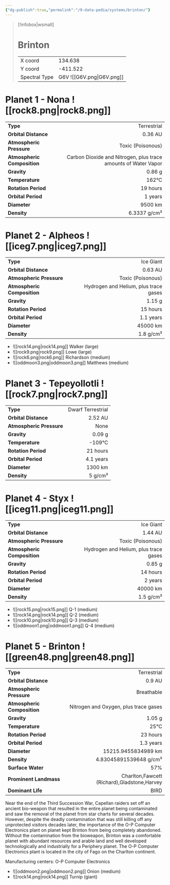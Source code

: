 ```yaml
---
{"dg-publish":true,"permalink":"/9-data-pedia/systems/brinton/"}
---
```


> [!infobox|wsmall]
> # Brinton
> | | |
> | - | - |
> | X coord | 134.638 |
> | Y coord| -411.522 |
> | Spectral Type | G6V ![[G6V.png\|G6V.png]] |

# Planet 1 - Nona ![[rock8.png\|rock8.png]]
|                             |                           |
| --------------------------- | -------------------------:|
| **Type**                    |             Terrestrial |
| **Orbital Distance**        |   0.36 AU |
| **Atmospheric Pressure**    |       Toxic (Poisonous) |
| **Atmospheric Composition** |      Carbon Dioxide and Nitrogen, plus trace amounts of Water Vapor |
| **Gravity**                 |        0.86 g |
| **Temperature**             |    162°C |
| **Rotation Period**         |  19 hours |
| **Orbital Period** | 1 years |
| **Diameter**                |      9500 km | 
| **Density**                 |    6.3337 g/cm³ |





# Planet 2 - Alpheos ![[iceg7.png\|iceg7.png]]
|                             |                           |
| --------------------------- | -------------------------:|
| **Type**                    |             Ice Giant |
| **Orbital Distance**        |   0.63 AU |
| **Atmospheric Pressure**    |       Toxic (Poisonous) |
| **Atmospheric Composition** |      Hydrogen and Helium, plus trace gases |
| **Gravity**                 |        1.15 g |
| **Rotation Period**         |  15 hours |
| **Orbital Period** | 1.1 years |
| **Diameter**                |      45000 km | 
| **Density**                 |    1.8 g/cm³ |



- ![[rock14.png\|rock14.png]] Walker (large)
- ![[rock9.png\|rock9.png]] Lowe (large)
- ![[rock6.png\|rock6.png]] Richardson (medium)
- ![[oddmoon3.png\|oddmoon3.png]] Matthews (medium)


# Planet 3 - Tepeyollotli ![[rock7.png\|rock7.png]]
|                             |                           |
| --------------------------- | -------------------------:|
| **Type**                    |             Dwarf Terrestrial |
| **Orbital Distance**        |   2.52 AU |
| **Atmospheric Pressure**    |       None |
| **Gravity**                 |        0.09 g |
| **Temperature**             |    -109°C |
| **Rotation Period**         |  21 hours |
| **Orbital Period** | 4.1 years |
| **Diameter**                |      1300 km | 
| **Density**                 |    5 g/cm³ |





# Planet 4 - Styx ![[iceg11.png\|iceg11.png]]
|                             |                           |
| --------------------------- | -------------------------:|
| **Type**                    |             Ice Giant |
| **Orbital Distance**        |   1.44 AU |
| **Atmospheric Pressure**    |       Toxic (Poisonous) |
| **Atmospheric Composition** |      Hydrogen and Helium, plus trace gases |
| **Gravity**                 |        0.85 g |
| **Rotation Period**         |  14 hours |
| **Orbital Period** | 2 years |
| **Diameter**                |      40000 km | 
| **Density**                 |    1.5 g/cm³ |



- ![[rock15.png\|rock15.png]] Q-1 (medium)
- ![[rock14.png\|rock14.png]] Q-2 (medium)
- ![[rock10.png\|rock10.png]] Q-3 (medium)
- ![[oddmoon1.png\|oddmoon1.png]] Q-4 (medium)


# Planet 5 - Brinton ![[green48.png\|green48.png]]
|                             |                           |
| --------------------------- | -------------------------:|
| **Type**                    |             Terrestrial |
| **Orbital Distance**        |   0.9 AU |
| **Atmospheric Pressure**    |       Breathable |
| **Atmospheric Composition** |      Nitrogen and Oxygen, plus trace gases |
| **Gravity**                 |        1.05 g |
| **Temperature**             |    25°C |
| **Rotation Period**         |  23 hours |
| **Orbital Period** | 1.3 years |
| **Diameter**                |      15215.9455834989 km | 
| **Density**                 |    4.83045891539648 g/cm³ |
| **Surface Water**           |           57% | 
| **Prominent Landmass**      |         Charlton,Fawcett (Richard),Gladstone,Harvey | 
| **Dominant Life**           |         BIRD |

Near the end of the Third Succession War, Capellan raiders set off an ancient bio-weapon that resulted in the entire planet being contaminated and saw the removal of the planet from star charts for several decades. However, despite the deadly contamination that was still killing off any unprotected visitors decades later, the importance of the O-P Computer Electronics plant on planet kept Brinton from being completely abandoned. Without the contamination from the bioweapon, Brinton was a comfortable planet with abundant resources and arable land and well developed technologically and industrially for a Periphery planet. The O-P Computer Electronics plant is located in the city of Fago on the Charlton continent.

Manufacturing centers:
O-P Computer Electronics

- ![[oddmoon2.png\|oddmoon2.png]] Onion (medium)
- ![[rock14.png\|rock14.png]] Turnip (giant)


